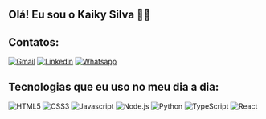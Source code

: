 ## Olá! Eu sou o Kaiky Silva 👋🏽

## Contatos:

[![Gmail](https://img.shields.io/badge/Gmail-D14836?style=for-the-badge&logo=gmail&logoColor=white)](kaikysillva72@gmai.com.br)
[![Linkedin](https://img.shields.io/badge/LinkedIn-0077B5?style=for-the-badge&logo=linkedin&logoColor=white)](www.linkedin.com/in/kaiky-barbosa)
[![Whatsapp](	https://img.shields.io/badge/WhatsApp-25D366?style=for-the-badge&logo=whatsapp&logoColor=white)](https://wa.me/5531997603116)

## Tecnologias que eu uso no meu dia a dia:

<div style = "display: inline_block"><br\>
<img aling = "center" alt = "HTML5" src = "https://img.shields.io/badge/HTML5-E34F26?style=for-the-badge&logo=html5&logoColor=white" />
<img aling = "center" alt = "CSS3" src = "https://img.shields.io/badge/CSS3-1572B6?style=for-the-badge&logo=css3&logoColor=white" />
<img aling = "center" alt = "Javascript" src = "https://img.shields.io/badge/JavaScript-F7DF1E?style=for-the-badge&logo=javascript&logoColor=black" />
<img aling = "center" alt = "Node.js" src = "https://img.shields.io/badge/Node.js-43853D?style=for-the-badge&logo=node.js&logoColor=white" />
<img aling = "center" alt = "Python" src = "https://img.shields.io/badge/Python-3776AB?style=for-the-badge&logo=python&logoColor=white" />
<img aling = "center" alt = "TypeScript" src = "https://img.shields.io/badge/TypeScript-007ACC?style=for-the-badge&logo=typescript&logoColor=white" />
<img aling = "center" alt = "React" src = "https://img.shields.io/badge/React-20232A?style=for-the-badge&logo=react&logoColor=61DAFB" />
</div>






